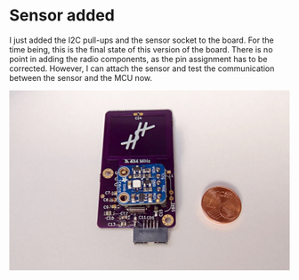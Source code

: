# Sensor added

I just added the I2C pull-ups and the sensor socket to the board.
For the time being, this is the final state of this version of the board.
There is no point in adding the radio components, as the pin assignment has to be corrected.
However, I can attach the sensor and test the communication between the sensor and the MCU now.

![test board with the sensor attached](2017-04-14_1045_sensor_mounted.jpg)
